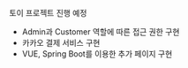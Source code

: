 토이 프로젝트 진행 예정

- Admin과 Customer 역할에 따른 접근 권한 구현 
- 카카오 결제 서비스 구현 
- VUE, Spring Boot를 이용한 추가 페이지 구현
